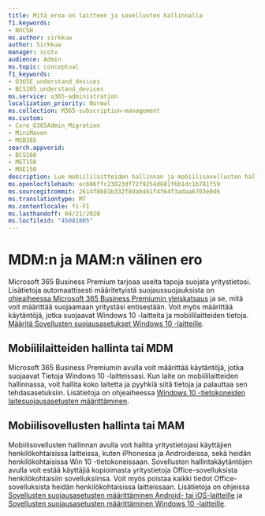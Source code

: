 ```yaml
---
title: Mitä eroa on laitteen ja sovellusten hallinnalla
f1.keywords:
- NOCSH
ms.author: sirkkuw
author: Sirkkuw
manager: scotv
audience: Admin
ms.topic: conceptual
f1_keywords:
- O365E_understand_devices
- BCS365_understand_devices
ms.service: o365-administration
localization_priority: Normal
ms.collection: M365-subscription-management
ms.custom:
- Core_O365Admin_Migration
- MiniMaven
- MSB365
search.appverid:
- BCS160
- MET150
- MOE150
description: Lue mobiililaitteiden hallinnan ja mobiilisovellusten hallinnan tai MDM:n ja MAM:n väliset erot.
ms.openlocfilehash: ecb06ffc23823df72f9254d881f6b1dc1b781f59
ms.sourcegitcommit: 2614f8b81b332f8dab461f4f64f3adaa6703e0d6
ms.translationtype: MT
ms.contentlocale: fi-FI
ms.lasthandoff: 04/21/2020
ms.locfileid: "45081805"
---
```

# <a name="difference-between-mdm-and-mam"></a>MDM:n ja MAM:n välinen ero

Microsoft 365 Business Premium tarjoaa useita tapoja suojata yritystietosi. Lisätietoja automaattisesti määritetyistä suojaussuojauksista on [ohjeaiheessa Microsoft 365 Business Premiumin yleiskatsaus](../microsoft-365-business-overview.md) ja se, mitä voit määrittää suojaamaan yritystäsi entisestään. Voit myös määrittää käytäntöjä, jotka suojaavat Windows 10 -laitteita ja mobiililaitteiden tietoja.
[Määritä Sovellusten suojausasetukset Windows 10 -laitteille](../protection-settings-for-windows-10-devices.md).

## <a name="mobile-device-management-or-mdm"></a>Mobiililaitteiden hallinta tai MDM

Microsoft 365 Business Premiumin avulla voit määrittää käytäntöjä, jotka suojaavat Tietoja Windows 10 -laitteissasi. Kun laite on mobiililaitteiden hallinnassa, voit hallita koko laitetta ja pyyhkiä siitä tietoja ja palauttaa sen tehdasasetuksiin. Lisätietoja on ohjeaiheessa [Windows 10 -tietokoneiden laitesuojausasetusten määrittäminen](../protection-settings-for-windows-10-pcs.md).

## <a name="mobile-application-management-or-mam"></a>Mobiilisovellusten hallinta tai MAM

Mobiilisovellusten hallinnan avulla voit hallita yritystietojasi käyttäjien henkilökohtaisissa laitteissa, kuten iPhonessa ja Androideissa, sekä heidän henkilökohtaisissa Win 10 -tietokoneissaan. Sovellusten hallintakäytäntöjen avulla voit estää käyttäjiä kopioimasta yritystietoja Office-sovelluksista henkilökohtaisiin sovelluksiinsa. Voit myös poistaa kaikki tiedot Office-sovelluksista heidän henkilökohtaisissa laitteissaan. Lisätietoja on ohjeissa [Sovellusten suojausasetusten määrittäminen Android- tai iOS-laitteille](../app-protection-settings-for-android-and-ios.md) ja [Sovellusten suojausasetusten määrittäminen Windows 10 -laitteille](../protection-settings-for-windows-10-devices.md).
